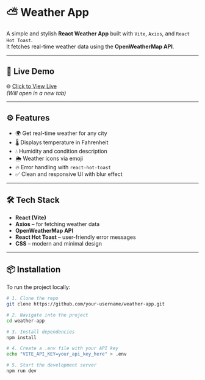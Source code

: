 # ⛅ Weather App

A simple and stylish **React Weather App** built with `Vite`, `Axios`, and `React Hot Toast`.  
It fetches real-time weather data using the **OpenWeatherMap API**.

---

## 🔗 Live Demo

🌐 [Click to View Live](https://pro-react-weather.netlify.app/)  
*(Will open in a new tab)*

---

## ⚙️ Features

- 🌍 Get real-time weather for any city
- 🌡 Displays temperature in Fahrenheit
- 💧 Humidity and condition description
- 🌦 Weather icons via emoji
- 🔥 Error handling with `react-hot-toast`
- ✅ Clean and responsive UI with blur effect

---

## 🛠 Tech Stack

- **React (Vite)**
- **Axios** – for fetching weather data
- **OpenWeatherMap API**
- **React Hot Toast** – user-friendly error messages
- **CSS** – modern and minimal design

---

## 📦 Installation

To run the project locally:

```bash
# 1. Clone the repo
git clone https://github.com/your-username/weather-app.git

# 2. Navigate into the project
cd weather-app

# 3. Install dependencies
npm install

# 4. Create a .env file with your API key
echo "VITE_API_KEY=your_api_key_here" > .env

# 5. Start the development server
npm run dev

